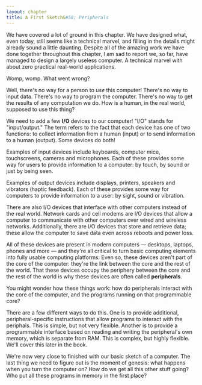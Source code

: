 ```yaml
---
layout: chapter
title: A First Sketch&#58; Peripherals
---
```


We have covered a lot of ground in this chapter. We have designed what, even today, still seems like a technical marvel, and filling in the details might already sound a little daunting. Despite all of the amazing work we have done together throughout this chapter, I am sad to report we, so far, have managed to design a largely useless computer. A technical marvel with about zero practical real-world applications.

Womp, womp. What went wrong?

Well, there's no way for a person to *use* this computer! There's no way to input data. There's no way to program the computer. There's no way to get the results of any computation we do. How is a human, in the real world, supposed to use this thing?

We need to add a few **I/O** devices to our computer! "I/O" stands for "input/output." The term refers to the fact that each device has one of two functions: to collect information from a human (input) or to send information to a human (output). Some devices do both!

Examples of input devices include keyboards, computer mice, touchscreens, cameras and microphones. Each of these provides some way for users to provide information to a computer: by touch, by sound or just by being seen.

Examples of output devices include displays, printers, speakers and vibrators (haptic feedback). Each of these provides some way for computers to provide information to a user: by sight, sound or vibration.

There are also I/O devices that interface with other computers instead of the real world. Network cards and cell modems are I/O devices that allow a computer to communicate with other computers over wired and wireless networks. Additionally, there are I/O devices that store and retrieve data; these allow the computer to save data even across reboots and power loss.

All of these devices are present in modern computers &mdash; desktops, laptops, phones and more &mdash; and they're all critical to turn basic computing elements into fully usable computing platforms. Even so, these devices aren't part of the core of the computer: they're the link between the core and the rest of the world. That these devices occupy the periphery between the core and the rest of the world is why these devices are often called **peripherals**.

You might wonder how these things work: how do peripherals interact with the core of the computer, and the programs running on that programmable core?

There are a few different ways to do this. One is to provide additional, peripheral-specific instructions that allow programs to interact with the periphals. This is simple, but not very flexible. Another is to provide a programmable interface based on reading and writing the peripheral's own memory, which is separate from RAM. This is complex, but highly flexible. We'll cover this later in the book.

We're now very close to finished with our basic sketch of a computer. The last thing we need to figure out is the moment of genesis: what happens when you turn the computer on? How do we get all this other stuff going? Who put all these programs in memory in the first place?